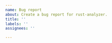 ```yaml
---
name: Bug report
about: Create a bug report for rust-analyzer.
title: ''
labels: ''
assignees: ''

---
```


<!--
Troubleshooting guide: https://rust-analyzer.github.io/manual.html#troubleshooting
Forum for questions: https://users.rust-lang.org/c/ide/14

Before submitting, please make sure that you're not running into one of these known issues:

 1. on-the-fly diagnostics are mostly unimplemented (`cargo check` diagnostics will be shown when saving a file)
 2. some settings are required for procedural macro and build script support (`rust-analyzer.cargo.loadOutDirsFromCheck`, `rust-analyzer.procMacro.enable`): #6448
 3. some platform-specific imports are not resolved: #6038

Otherwise please try to provide information which will help us to fix the issue faster. Minimal reproducible examples with few dependencies are especially lovely <3.
-->
